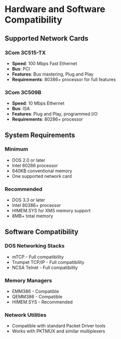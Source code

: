# Hardware and Software Compatibility

## Supported Network Cards

### 3Com 3C515-TX
- **Speed**: 100 Mbps Fast Ethernet
- **Bus**: PCI
- **Features**: Bus mastering, Plug and Play
- **Requirements**: 80386+ processor for full features

### 3Com 3C509B  
- **Speed**: 10 Mbps Ethernet
- **Bus**: ISA
- **Features**: Plug and Play, programmed I/O
- **Requirements**: 80286+ processor

## System Requirements

### Minimum
- DOS 2.0 or later
- Intel 80286 processor
- 640KB conventional memory
- One supported network card

### Recommended
- DOS 3.3 or later
- Intel 80386+ processor
- HIMEM.SYS for XMS memory support
- 8MB+ total memory

## Software Compatibility

### DOS Networking Stacks
- mTCP - Full compatibility
- Trumpet TCP/IP - Full compatibility
- NCSA Telnet - Full compatibility

### Memory Managers
- EMM386 - Compatible
- QEMM386 - Compatible
- HIMEM.SYS - Recommended

### Network Utilities
- Compatible with standard Packet Driver tools
- Works with PKTMUX and similar multiplexers